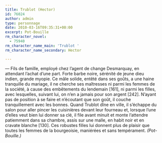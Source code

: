 ```yaml
---
title: Trublot (Hector)
id: 76024
author: admin
type: personnage
date: 2010-03-16T09:35:31+00:00
excerpt: Pot-Bouille
rm_character_novel:
  - 75940
rm_character_name_main: 'Trublot '
rm_character_name_secondary: Hector

---
```

— Fils de famille, employé chez l&rsquo;agent de change Desmarquay, en attendant l&rsquo;achat d&rsquo;une part. Forte barbe noire, sérénité de jeune dieu indien, grande myopie. Ce mâle solide, entêté dans ses goûts, a une haine tranquille du mariage, il ne cherche ses maîtresses ni parmi les femmes de la société, à cause des embêtements du lendemain [161], ni parmi les filles, avec lesquelles, suivant lui, on n&rsquo;en a jamais pour son argent [242]. N&rsquo;ayant pas de position à se faire et n&rsquo;écoutant que son goût, il couche tranquillement avec les bonnes. Quand Trublot dîne en ville, il s&rsquo;échappe du salon pour aller pincer les cuisinières devant leur fourneau et, lorsque l&rsquo;une d&rsquo;elles veut bien lui donner sa clé, il file avant minuit et monte l&rsquo;attendre patiemment dans sa chambre, assis sur une malle, en habit noir et en cravate blanche [130]. Ces robustes filles lui donnent plus de plaisir que toutes les femmes de la bourgeoisie, maniérées et sans tempérament. _(Pot-Bouille.)_